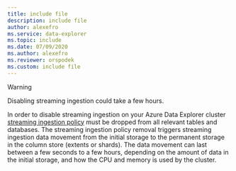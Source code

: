 ```yaml
---
title: include file
description: include file
author: alexefro
ms.service: data-explorer
ms.topic: include
ms.date: 07/09/2020
ms.author: alexefro
ms.reviewer: orspodek
ms.custom: include file
---
```


> [!WARNING]
> Disabling streaming ingestion could take a few hours.

In order to disable streaming ingestion on your Azure Data Explorer cluster [streaming ingestion policy](../kusto/management/streamingingestionpolicy.md) must be dropped from all relevant tables and databases. The streaming ingestion policy removal triggers streaming ingestion data movement from the initial storage to the permanent storage in the column store (extents or shards). The data movement can last between a few seconds to a few hours, depending on the amount of data in the initial storage, and how the CPU and memory is used by the cluster.
